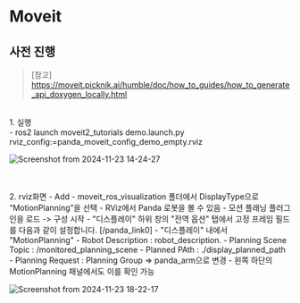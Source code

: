 # Moveit
## 사전 진행
> [참고] https://moveit.picknik.ai/humble/doc/how_to_guides/how_to_generate_api_doxygen_locally.html
<br/> 
1. 실행 <br/> 
   - ros2 launch moveit2_tutorials demo.launch.py rviz_config:=panda_moveit_config_demo_empty.rviz

![Screenshot from 2024-11-23 14-24-27](https://github.com/user-attachments/assets/0ca170b1-7c3e-4e24-947f-893ea1bad006)

<br/>
<br/> 
2. rviz화면
   - Add - moveit_ros_visualization 폴더에서 DisplayType으로 “MotionPlanning”을 선택
   - RViz에서 Panda 로봇을 볼 수 있음
   - 모션 플래닝 플러그인을 로드 -> 구성 시작
   - "디스플레이" 하위 창의 "전역 옵션" 탭에서 고정 프레임 필드를 다음과 같이 설정합니다. [/panda_link0]
   - "디스플레이" 내에서 "MotionPlanning" - Robot Description : robot_description.
   - Planning Scene Topic : /monitored_planning_scene
   - Planned PAth : ./display_planned_path
   - Planning Request : Planning Group => panda_arm으로 변경
   - 왼쪽 하단의 MotionPlanning 패널에서도 이를 확인 가능

![Screenshot from 2024-11-23 18-22-17](https://github.com/user-attachments/assets/3008e64c-4c52-4a84-9408-5786fb6a3705)

